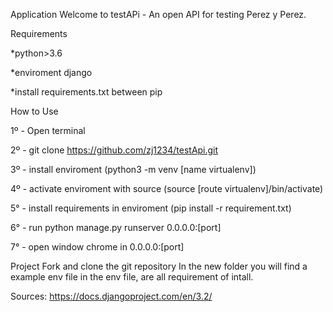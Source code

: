 Application
Welcome to testAPi - An open API for testing Perez y Perez.

Requirements

*python>3.6

*enviroment django

*install requirements.txt between pip

How to Use


1º - Open terminal

2º - git clone https://github.com/zj1234/testApi.git

3º - install enviroment (python3 -m venv [name virtualenv])

4º - activate enviroment with source (source [route virtualenv]/bin/activate)

5° - install requirements in enviroment (pip install -r requirement.txt)

6° - run python manage.py runserver 0.0.0.0:[port]

7° - open window chrome in 0.0.0.0:[port]


Project
Fork and clone the git repository
In the new folder you will find a example env file
in the env file, are all requirement of intall.

Sources:
https://docs.djangoproject.com/en/3.2/
